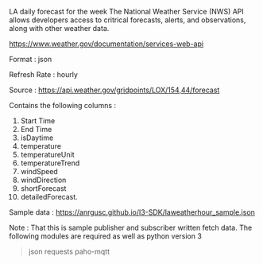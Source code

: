 LA daily forecast for the week
The National Weather Service (NWS) API allows developers access to critrical forecasts, alerts, and observations, along with other weather data.

https://www.weather.gov/documentation/services-web-api

Format : json

Refresh Rate : hourly

Source :  https://api.weather.gov/gridpoints/LOX/154,44/forecast

Contains the following columns : 
1. Start Time
2. End Time
3. isDaytime
4. temperature
5. temperatureUnit
6. temperatureTrend
7. windSpeed
8. windDirection
9. shortForecast
10. detailedForecast.


Sample data : https://anrgusc.github.io/I3-SDK/laweatherhour_sample.json

Note : That this is sample publisher and subscriber written fetch data.
The following modules are required as well as python version 3 
>json
>requests
>paho-mqtt

